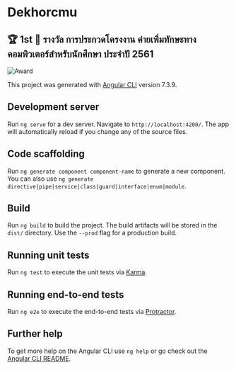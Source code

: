 # Dekhorcmu

## 🏆 1st 🥇 รางวัล การประกวดโครงงาน ค่ายเพิ่มทักษะทางคอมพิวเตอร์สำหรับนักศึกษา ประจำปั 2561
![Award](https://www.img.in.th/images/ad8480b943c6df3b13a1ed4b49381695.jpg "Award")

This project was generated with [Angular CLI](https://github.com/angular/angular-cli) version 7.3.9.

## Development server

Run `ng serve` for a dev server. Navigate to `http://localhost:4200/`. The app will automatically reload if you change any of the source files.

## Code scaffolding

Run `ng generate component component-name` to generate a new component. You can also use `ng generate directive|pipe|service|class|guard|interface|enum|module`.

## Build

Run `ng build` to build the project. The build artifacts will be stored in the `dist/` directory. Use the `--prod` flag for a production build.

## Running unit tests

Run `ng test` to execute the unit tests via [Karma](https://karma-runner.github.io).

## Running end-to-end tests

Run `ng e2e` to execute the end-to-end tests via [Protractor](http://www.protractortest.org/).

## Further help

To get more help on the Angular CLI use `ng help` or go check out the [Angular CLI README](https://github.com/angular/angular-cli/blob/master/README.md).
